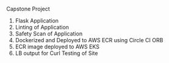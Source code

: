 Capstone Project 

1. Flask Application
2. Linting of Application
3. Safety Scan of Application
4. Dockerized and Deployed to AWS ECR using Circle CI ORB
5. ECR image deployed to AWS EKS
6. LB output for Curl Testing of Site

